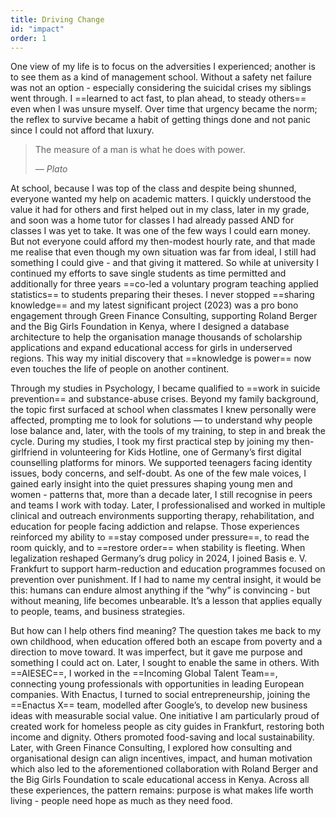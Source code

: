 ```yaml
---
title: Driving Change
id: "impact"
order: 1
---
```


One view of my life is to focus on the adversities I experienced; another is to see them as a kind of management school. Without a safety net failure was not an option - especially considering the suicidal crises my siblings went through. I ==learned to act fast, to plan ahead, to steady others== even when I was unsure myself. Over time that urgency became the norm; the reflex to survive became a habit of getting things done and not panic since I could not afford that luxury.

> The measure of a man is what he does with power.
> <footer>— <cite>Plato</cite></footer>

At school, because I was top of the class and despite being shunned, everyone wanted my help on academic matters. I quickly understood the value it had for others and first helped out in my class, later in my grade, and soon was a home tutor for classes I had already passed AND for classes I was yet to take. It was one of the few ways I could earn money. But not everyone could afford my then-modest hourly rate, and that made me realise that even though my own situation was far from ideal, I still had something I could give - and that giving it mattered. So while at university I continued my efforts to save single students as time permitted and additionally for three years ==co-led a voluntary program teaching applied statistics== to students preparing their theses. I never stopped ==sharing knowledge== and my latest significant project (2023) was a pro bono engagement through Green Finance Consulting, supporting Roland Berger and the Big Girls Foundation in Kenya, where I designed a database architecture to help the organisation manage thousands of scholarship applications and expand educational access for girls in underserved regions. This way my initial discovery that ==knowledge is power== now even touches the life of people on another continent.

Through my studies in Psychology, I became qualified to ==work in suicide prevention== and substance-abuse crises. Beyond my family background, the topic first surfaced at school when classmates I knew personally were affected, prompting me to look for solutions — to understand why people lose balance and, later, with the tools of my training, to step in and break the cycle. During my studies, I took my first practical step by joining my then-girlfriend in volunteering for Kids Hotline, one of Germany’s first digital counselling platforms for minors. We supported teenagers facing identity issues, body concerns, and self-doubt. As one of the few male voices, I gained early insight into the quiet pressures shaping young men and women - patterns that, more than a decade later, I still recognise in peers and teams I work with today. Later, I professionalised and worked in multiple clinical and outreach environments supporting therapy, rehabilitation, and education for people facing addiction and relapse. Those experiences reinforced my ability to ==stay composed under pressure==, to read the room quickly, and to ==restore order== when stability is fleeting. When legalization reshaped Germany’s drug policy in 2024, I joined Basis e. V. Frankfurt to support harm-reduction and education programmes focused on prevention over punishment. If I had to name my central insight, it would be this: humans can endure almost anything if the “why” is convincing - but without meaning, life becomes unbearable. It’s a lesson that applies equally to people, teams, and business strategies.

But how can I help others find meaning? The question takes me back to my own childhood, when education offered both an escape from poverty and a direction to move toward. It was imperfect, but it gave me purpose and something I could act on. Later, I sought to enable the same in others. With ==AIESEC==, I worked in the ==Incoming Global Talent Team==, connecting young professionals with opportunities in leading European companies. With Enactus, I turned to social entrepreneurship, joining the ==Enactus X== team, modelled after Google’s, to develop new business ideas with measurable social value. One initiative I am particularly proud of created work for homeless people as city guides in Frankfurt, restoring both income and dignity. Others promoted food-saving and local sustainability. Later, with Green Finance Consulting, I explored how consulting and organisational design can align incentives, impact, and human motivation which also led to the aforementioned collaboration with Roland Berger and the Big Girls Foundation to scale educational access in Kenya. Across all these experiences, the pattern remains: purpose is what makes life worth living - people need hope as much as they need food.
